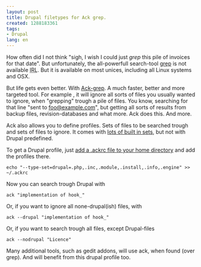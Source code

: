 ```yaml
---
layout: post
title: Drupal filetypes for Ack grep.
created: 1288183361
tags:
- Drupal
lang: en
---
```

How often did I not think "sigh, I wish I could just _grep_ this pile of invoices for that date". But unfortunately, the all-powerfull search-tool <a href="http://www.kingcomputerservices.com/unix_101/grep_this.htm">grep</a> is not available <acronym title="In real life">IRL</acronym>. But it is available on most unices, including all Linux systems and OSX. 

But life gets even better. With <a href="http://betterthangrep.com/">Ack-grep</a>. A much faster, better and more targeted tool. For example , it will ignore all sorts of files you usually wanted to ignore, when "grepping" trough a pile of files. You know, searching for that line "sent to foo@example.com", but getting all sorts of results from backup files, revision-databases and what more. Ack does this. And more.

Ack also allows you to define profiles. Sets of files to be searched trough and sets of files to ignore. It comes with <a href="http://betterthangrep.com/">lots of built in sets</a>, but not with Drupal predefined.

To get a Drupal profile, just <a href="http://stackoverflow.com/questions/950755/how-can-i-search-the-contents-of-module-files/950855#950855">add a .ackrc file to your home directory</a> and add the profiles there. 

    echo "--type-set=drupal=.php,.inc,.module,.install,.info,.engine" >> ~/.ackrc

Now you can search trough Drupal with 

    ack "implementation of hook_"
 
Or, if you want to ignore all none-drupal(ish) files, with

    ack --drupal "implementation of hook_"

Or, if you want to search trough all files, except Drupal-files

    ack --nodrupal "Licence"

Many additional tools, such as gedit addons, will use ack, when found (over grep). And will benefit from this drupal profile too.
